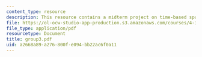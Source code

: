 ```yaml
---
content_type: resource
description: This resource contains a midterm project on time-based space psychogeography.
file: https://ol-ocw-studio-app-production.s3.amazonaws.com/courses/4-303-the-production-of-space-art-architecture-and-urbanism-in-dialogue-fall-2006/a2668a89a276800fe094bb22ac6f0a11_group3.pdf
file_type: application/pdf
resourcetype: Document
title: group3.pdf
uid: a2668a89-a276-800f-e094-bb22ac6f0a11
---
```

